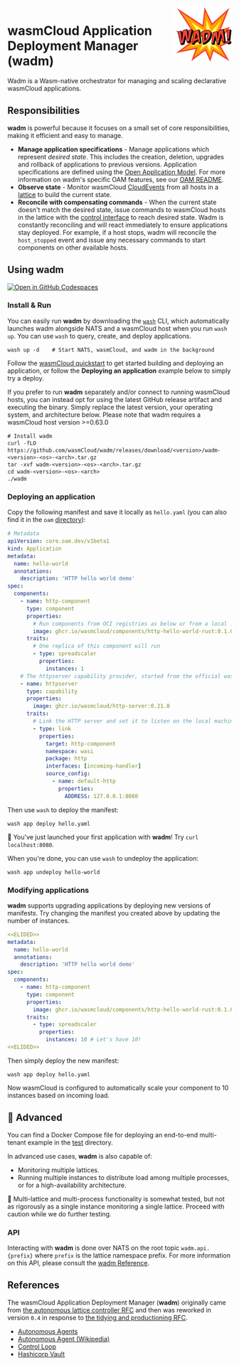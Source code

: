 <img align="right" src="./static/images/wadm_128.png" alt="wadm logo" />

# wasmCloud Application Deployment Manager (wadm)

Wadm is a Wasm-native orchestrator for managing and scaling declarative wasmCloud applications.

## Responsibilities

**wadm** is powerful because it focuses on a small set of core responsibilities, making it efficient and easy to manage.

- **Manage application specifications** - Manage applications which represent _desired state_. This includes
  the creation, deletion, upgrades and rollback of applications to previous versions. Application
  specifications are defined using the [Open Application Model](https://oam.dev/). For more
  information on wadm's specific OAM features, see our [OAM README](./oam/README.md).
- **Observe state** - Monitor wasmCloud [CloudEvents](https://wasmcloud.com/docs/reference/cloud-event-list) from all hosts in a [lattice](https://wasmcloud.com/docs/deployment/lattice/) to build the current state.
- **Reconcile with compensating commands** - When the current state doesn't match the desired state, issue commands to wasmCloud hosts in the lattice with the [control interface](https://wasmcloud.com/docs/hosts/lattice-protocols/control-interface) to reach desired state. Wadm is constantly reconciling and will react immediately to ensure applications stay deployed. For example, if a host stops, wadm will reconcile the `host_stopped` event and issue any necessary commands to start components on other available hosts.

## Using wadm

[![Open in GitHub Codespaces](https://github.com/codespaces/badge.svg)](https://github.com/codespaces/new?hide_repo_select=true&ref=main&repo=401352358&machine=standardLinux32gb&location=EastUs)

### Install & Run

You can easily run **wadm** by downloading the [`wash`](https://wasmcloud.com/docs/installation) CLI, which automatically launches wadm alongside NATS and a wasmCloud host when you run `wash up`. You can use `wash` to query, create, and deploy applications.

```
wash up -d    # Start NATS, wasmCloud, and wadm in the background
```

Follow the [wasmCloud quickstart](https://wasmcloud.com/docs/tour/hello-world) to get started building and deploying an application, or follow the **Deploying an application** example below to simply try a deploy.

If you prefer to run **wadm** separately and/or connect to running wasmCloud hosts, you can instead opt for using the latest GitHub release artifact and executing the binary. Simply replace the latest version, your operating system, and architecture below. Please note that wadm requires a wasmCloud host version >=0.63.0

```
# Install wadm
curl -fLO https://github.com/wasmCloud/wadm/releases/download/<version>/wadm-<version>-<os>-<arch>.tar.gz
tar -xvf wadm-<version>-<os>-<arch>.tar.gz
cd wadm-<version>-<os>-<arch>
./wadm
```

### Deploying an application

Copy the following manifest and save it locally as `hello.yaml` (you can also find it in the `oam`
[directory](./oam/hello.yaml)):

```yaml
# Metadata
apiVersion: core.oam.dev/v1beta1
kind: Application
metadata:
  name: hello-world
  annotations:
    description: 'HTTP hello world demo'
spec:
  components:
    - name: http-component
      type: component
      properties:
        # Run components from OCI registries as below or from a local .wasm component binary.
        image: ghcr.io/wasmcloud/components/http-hello-world-rust:0.1.0
      traits:
        # One replica of this component will run
        - type: spreadscaler
          properties:
            instances: 1
    # The httpserver capability provider, started from the official wasmCloud OCI artifact
    - name: httpserver
      type: capability
      properties:
        image: ghcr.io/wasmcloud/http-server:0.21.0
      traits:
        # Link the HTTP server and set it to listen on the local machine's port 8080
        - type: link
          properties:
            target: http-component
            namespace: wasi
            package: http
            interfaces: [incoming-handler]
            source_config:
              - name: default-http
                properties:
                  ADDRESS: 127.0.0.1:8080
```

Then use `wash` to deploy the manifest:

```
wash app deploy hello.yaml
```

🎉 You've just launched your first application with **wadm**! Try `curl localhost:8080`.

When you're done, you can use `wash` to undeploy the application:

```
wash app undeploy hello-world
```

### Modifying applications

**wadm** supports upgrading applications by deploying new versions of manifests. Try changing the manifest you created above by updating the number of instances.

```yaml
<<ELIDED>>
metadata:
  name: hello-world
  annotations:
    description: 'HTTP hello world demo'
spec:
  components:
    - name: http-component
      type: component
      properties:
        image: ghcr.io/wasmcloud/components/http-hello-world-rust:0.1.0
      traits:
        - type: spreadscaler
          properties:
            instances: 10 # Let's have 10!
<<ELIDED>>
```

Then simply deploy the new manifest:

```
wash app deploy hello.yaml
```

Now wasmCloud is configured to automatically scale your component to 10 instances based on incoming load.

## 🚧 Advanced

You can find a Docker Compose file for deploying an end-to-end multi-tenant example in the [test](https://github.com/wasmCloud/wadm/blob/main/test/docker-compose-e2e-multitenant.yaml) directory.

In advanced use cases, **wadm** is also capable of:

- Monitoring multiple lattices.
- Running multiple instances to distribute load among multiple processes, or for a high-availability
  architecture.

🚧 Multi-lattice and multi-process functionality is somewhat tested, but not as rigorously as a single instance monitoring
a single lattice. Proceed with caution while we do further testing.

### API

Interacting with **wadm** is done over NATS on the root topic `wadm.api.{prefix}` where `prefix` is
the lattice namespace prefix. For more information on this API, please consult the [wadm
Reference](https://wasmcloud.com/docs/ecosystem/wadm/).

## References

The wasmCloud Application Deployment Manager (**wadm**) originally came from [the autonomous lattice
controller RFC](https://github.com/wasmCloud/wasmcloud-otp/issues/177) and then was reworked in
version `0.4` in response to [the tidying and productioning
RFC](https://github.com/wasmCloud/wadm/issues/40).

- [Autonomous Agents](https://www.sciencedirect.com/topics/computer-science/autonomous-agent)
- [Autonomous Agent (Wikipedia)](https://en.wikipedia.org/wiki/Autonomous_agent)
- [Control Loop](https://en.wikipedia.org/wiki/Control_loop)
- [Hashicorp Vault](https://www.vaultproject.io/)
